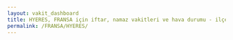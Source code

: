 ```yaml
---
layout: vakit_dashboard
title: HYERES, FRANSA için iftar, namaz vakitleri ve hava durumu - ilçe/eyalet seç
permalink: /FRANSA/HYERES/
---
```


<script type="text/javascript">
  var GLOBAL_COUNTRY = 'FRANSA';
  var GLOBAL_CITY = 'HYERES';
  var GLOBAL_STATE = '';
  var lat = 72;
  var lon = 21;
</script>
